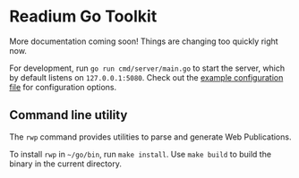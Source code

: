 # Readium Go Toolkit

More documentation coming soon! Things are changing too quickly right now.

For development, run `go run cmd/server/main.go` to start the server, which by default listens on `127.0.0.1:5080`. Check out the [example configuration file](https://github.com/readium/go-toolkit/blob/master/cmd/server/configs/config.local.toml.example) for configuration options.

## Command line utility

The `rwp` command provides utilities to parse and generate Web Publications.

To install `rwp` in `~/go/bin`, run `make install`. Use `make build` to build the binary in the current directory.

